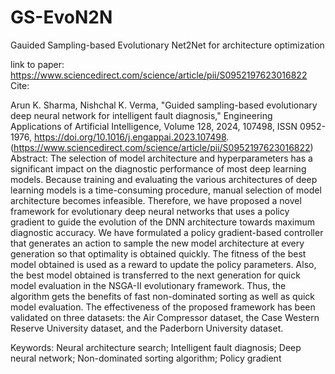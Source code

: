 # GS-EvoN2N
Gauided Sampling-based Evolutionary Net2Net for architecture optimization

link to paper: https://www.sciencedirect.com/science/article/pii/S0952197623016822
Cite:

Arun K. Sharma, Nishchal K. Verma, "Guided sampling-based evolutionary deep neural network for intelligent fault diagnosis," Engineering Applications of Artificial Intelligence, Volume 128, 2024, 107498, ISSN 0952-1976,
https://doi.org/10.1016/j.engappai.2023.107498.
(https://www.sciencedirect.com/science/article/pii/S0952197623016822)
Abstract: The selection of model architecture and hyperparameters has a significant impact on the diagnostic performance of most deep learning models. Because training and evaluating the various architectures of deep learning models is a time-consuming procedure, manual selection of model architecture becomes infeasible. Therefore, we have proposed a novel framework for evolutionary deep neural networks that uses a policy gradient to guide the evolution of the DNN architecture towards maximum diagnostic accuracy. We have formulated a policy gradient-based controller that generates an action to sample the new model architecture at every generation so that optimality is obtained quickly. The fitness of the best model obtained is used as a reward to update the policy parameters. Also, the best model obtained is transferred to the next generation for quick model evaluation in the NSGA-II evolutionary framework. Thus, the algorithm gets the benefits of fast non-dominated sorting as well as quick model evaluation. The effectiveness of the proposed framework has been validated on three datasets: the Air Compressor dataset, the Case Western Reserve University dataset, and the Paderborn University dataset.

Keywords: Neural architecture search; Intelligent fault diagnosis; Deep neural network; Non-dominated sorting algorithm; Policy gradient
